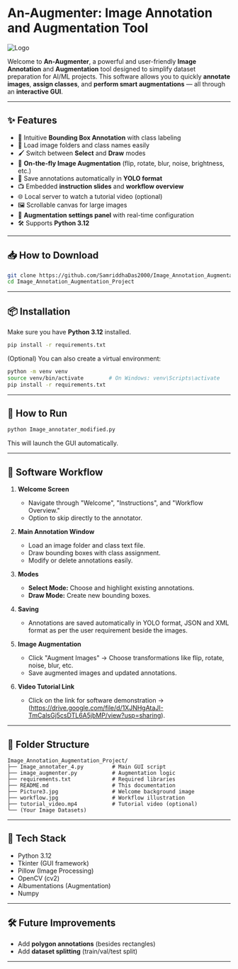 # An-Augmenter: Image Annotation and Augmentation Tool

![Logo](https://img.shields.io/badge/Built%20With-Python%203.12-blue)

Welcome to **An-Augmenter**, a powerful and user-friendly **Image Annotation** and **Augmentation** tool designed to simplify dataset preparation for AI/ML projects.
This software allows you to quickly **annotate images**, **assign classes**, and **perform smart augmentations** — all through an **interactive GUI**.

---

## ✨ Features

- 🎨 Intuitive **Bounding Box Annotation** with class labeling
- 📂 Load image folders and class names easily
- 🖌️ Switch between **Select** and **Draw** modes
- 🔄 **On-the-fly Image Augmentation** (flip, rotate, blur, noise, brightness, etc.)
- 📜 Save annotations automatically in **YOLO format**
- 📺 Embedded **instruction slides** and **workflow overview**
- 🌐 Local server to watch a tutorial video (optional)
- 🖼️ Scrollable canvas for large images
- 🧠 **Augmentation settings panel** with real-time configuration
- 🛠️ Supports **Python 3.12**

---

## 📥 How to Download

```bash
git clone https://github.com/SamriddhaDas2000/Image_Annotation_Augmentation_Project.git
cd Image_Annotation_Augmentation_Project
```

---

## 📦 Installation

Make sure you have **Python 3.12** installed.

```bash
pip install -r requirements.txt
```

(Optional) You can also create a virtual environment:

```bash
python -m venv venv
source venv/bin/activate        # On Windows: venv\Scripts\activate
pip install -r requirements.txt
```

---

## 🚀 How to Run

```bash
python Image_annotater_modified.py
```

This will launch the GUI automatically.

---

## 🔗 Software Workflow

1. **Welcome Screen**
   - Navigate through "Welcome", "Instructions", and "Workflow Overview."
   - Option to skip directly to the annotator.

2. **Main Annotation Window**
   - Load an image folder and class text file.
   - Draw bounding boxes with class assignment.
   - Modify or delete annotations easily.

3. **Modes**
   - **Select Mode:** Choose and highlight existing annotations.
   - **Draw Mode:** Create new bounding boxes.

4. **Saving**
   - Annotations are saved automatically in YOLO format, JSON and XML format as per the user requirement beside the images.

5. **Image Augmentation**
   - Click "Augment Images" → Choose transformations like flip, rotate, noise, blur, etc.
   - Save augmented images and updated annotations.

6. **Video Tutorial Link**
   - Click on the link for software demonstration -> (https://drive.google.com/file/d/1XJNHgAtaJI-TmCalsGj5csDTL6A5jbMP/view?usp=sharing).

---

## 📂 Folder Structure

```
Image_Annotation_Augmentation_Project/
├── Image_annotater_4.py         # Main GUI script
├── image_augmenter.py           # Augmentation logic
├── requirements.txt             # Required libraries
├── README.md                    # This documentation
├── Picture3.jpg                 # Welcome background image
├── workflow.jpg                 # Workflow illustration
├── tutorial_video.mp4           # Tutorial video (optional)
└── (Your Image Datasets)
```

---

## 🧠 Tech Stack

- Python 3.12
- Tkinter (GUI framework)
- Pillow (Image Processing)
- OpenCV (cv2)
- Albumentations (Augmentation)
- Numpy

---

## 🛠️ Future Improvements

- Add **polygon annotations** (besides rectangles)
- Add **dataset splitting** (train/val/test split)

---

<!-- ## 📜 License

Feel free to modify, enhance, or use this project for personal, educational, or academic purposes.
(You can add a license like MIT, Apache 2.0, etc. if needed.)

--- -->
